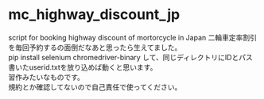 # mc_highway_discount_jp
script for booking highway discount of mortorcycle in Japan
二輪車定率割引を毎回予約するの面倒だなあと思ったら生えてました。<br>
pip install selenium chromedriver-binary して、同じディレクトリにIDとパス書いたuserid.txtを放り込めば動くと思います。<br>
習作みたいなものです。<br>
規約とか確認してないので自己責任で使ってください。<br>
